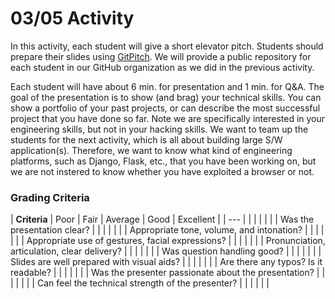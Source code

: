 # 03/05 Activity

In this activity, each student will give a short elevator pitch. Students should
prepare their slides using [GitPitch](https://gitpitch.com/). We will provide a
public repository for each student in our GitHub organization as we did in the
previous activity.

Each student will have about 6 min. for presentation and 1 min. for Q&A. The
goal of the presentation is to show (and brag) your technical skills. You can
show a portfolio of your past projects, or can describe the most successful
project that you have done so far. Note we are specifically interested in your
engineering skills, but not in your hacking skills. We want to team up the
students for the next activity, which is all about building large S/W
application(s). Therefore, we want to know what kind of engineering platforms,
such as Django, Flask, etc., that you have been working on, but we are not
instered to know whether you have exploited a browser or not.

### Grading Criteria

| **Criteria**                                         | Poor | Fair | Average | Good | Excellent |
| ---                                                  |      |      |         |      |           |
| Was the presentation clear?                          |      |      |         |      |           |
| Appropriate tone, volume, and intonation?            |      |      |         |      |           |
| Appropriate use of gestures, facial expressions?     |      |      |         |      |           |
| Pronunciation, articulation, clear delivery?         |      |      |         |      |           |
| Was question handling good?                          |      |      |         |      |           |
| Slides are well prepared with visual aids?           |      |      |         |      |           |
| Are there any typos? Is it readable?                 |      |      |         |      |           |
| Was the presenter passionate about the presentation? |      |      |         |      |           |
| Can feel the technical strength of the presenter?    |      |      |         |      |           |
